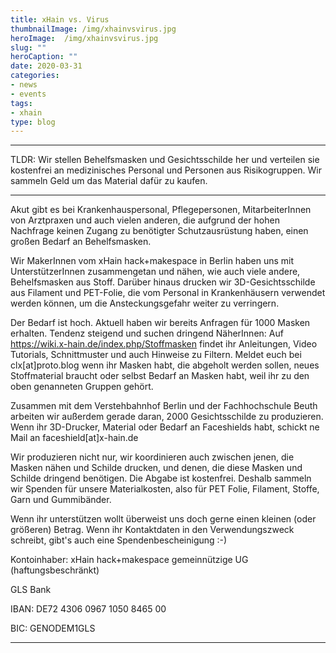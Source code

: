 ```yaml
---
title: xHain vs. Virus
thumbnailImage: /img/xhainvsvirus.jpg
heroImage:  /img/xhainvsvirus.jpg
slug: ""
heroCaption: ""
date: 2020-03-31
categories:
- news
- events
tags:
- xhain
type: blog
---
```

***
TLDR: Wir stellen Behelfsmasken und Gesichtsschilde her und verteilen sie kostenfrei an medizinisches Personal und Personen aus Risikogruppen. Wir sammeln Geld um das Material dafür zu kaufen.

***

Akut gibt es bei Krankenhauspersonal, Pflegepersonen, MitarbeiterInnen von Arztpraxen und auch vielen anderen, die aufgrund der hohen Nachfrage keinen Zugang zu benötigter Schutzausrüstung haben, einen großen Bedarf an Behelfsmasken. 

Wir MakerInnen vom xHain hack+makespace in Berlin haben uns mit UnterstützerInnen zusammengetan und nähen, wie auch viele andere, Behelfsmasken aus Stoff. 
Darüber hinaus drucken wir 3D-Gesichtsschilde aus Filament und PET-Folie, die vom Personal in Krankenhäusern verwendet werden können, um die Ansteckungsgefahr weiter zu verringern.

Der Bedarf ist hoch. Aktuell haben wir bereits Anfragen für 1000 Masken erhalten. Tendenz steigend und suchen dringend NäherInnen:
Auf https://wiki.x-hain.de/index.php/Stoffmasken findet ihr Anleitungen, Video Tutorials, Schnittmuster und auch Hinweise zu Filtern. 
Meldet euch bei clx[at]proto.blog wenn ihr Masken habt, die abgeholt werden sollen, neues Stoffmaterial braucht oder selbst Bedarf an Masken habt, weil ihr zu den oben genanneten Gruppen gehört.

Zusammen mit dem Verstehbahnhof Berlin und der Fachhochschule Beuth arbeiten wir außerdem gerade daran, 2000 Gesichtsschilde zu produzieren.
Wenn ihr 3D-Drucker, Material oder Bedarf an Faceshields habt, schickt ne Mail an faceshield[at]x-hain.de

Wir produzieren nicht nur, wir koordinieren auch zwischen jenen, die Masken nähen und Schilde drucken, und denen, die diese Masken und Schilde dringend benötigen. Die Abgabe ist kostenfrei. Deshalb sammeln wir Spenden für unsere Materialkosten, also für PET Folie, Filament, Stoffe, Garn und Gummibänder.

Wenn ihr unterstützen wollt überweist uns doch gerne einen kleinen (oder größeren) Betrag. Wenn ihr Kontaktdaten in den Verwendungszweck schreibt, gibt's auch eine Spendenbescheinigung :-)

Kontoinhaber: xHain hack+makespace gemeinnützige UG (haftungsbeschränkt)

GLS Bank

IBAN: DE72 4306 0967 1050 8465 00

BIC: GENODEM1GLS

***
